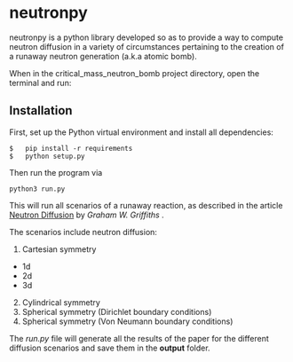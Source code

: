 # neutronpy

neutronpy is a python library developed so as to provide a way to compute neutron diffusion in a variety of circumstances pertaining to the creation of a runaway neutron generation (a.k.a atomic bomb).

When in the critical_mass_neutron_bomb project directory, open the terminal and run:

## Installation
First, set up the Python virtual environment and install all dependencies:

```shell
$   pip install -r requirements
$   python setup.py
```
Then run the program via

```console
python3 run.py 
```

This will run all scenarios of a runaway reaction, as described in the article [Neutron Diffusion](https://www.researchgate.net/publication/323035158_Neutron_diffusion) by _Graham W. Griffiths_ . 

The scenarios include neutron diffusion:

1. Cartesian symmetry
- 1d
- 2d
- 3d
2. Cylindrical symmetry
3. Spherical symmetry (Dirichlet boundary conditions)
4. Spherical symmetry (Von Neumann boundary conditions)

The _run.py_ file will generate all the results of the paper for the different diffusion scenarios and save them in the **output** folder. 

